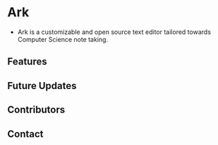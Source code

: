 # Ark
- Ark is a customizable and open source text editor tailored towards Computer Science note taking.

## Features

## Future Updates

## Contributors

## Contact